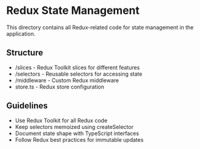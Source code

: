 # Redux State Management

This directory contains all Redux-related code for state management in the application.

## Structure
- /slices - Redux Toolkit slices for different features
- /selectors - Reusable selectors for accessing state
- /middleware - Custom Redux middleware
- store.ts - Redux store configuration

## Guidelines
- Use Redux Toolkit for all Redux code
- Keep selectors memoized using createSelector
- Document state shape with TypeScript interfaces
- Follow Redux best practices for immutable updates 